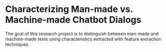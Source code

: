 # Characterizing Man-made vs. Machine-made Chatbot Dialogs
The goal of this research project is to distinguish between man-made and machine-made texts using 
characteristics extracted with feature extraction techniques. 
